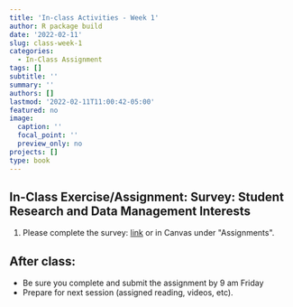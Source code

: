 ```yaml
---
title: 'In-class Activities - Week 1'
author: R package build
date: '2022-02-11'
slug: class-week-1
categories:
  - In-Class Assignment
tags: []
subtitle: ''
summary: ''
authors: []
lastmod: '2022-02-11T11:00:42-05:00'
featured: no
image:
  caption: ''
  focal_point: ''
  preview_only: no
projects: []
type: book
---
```


## In-Class Exercise/Assignment: Survey: Student Research and Data Management Interests 

  1. Please complete the survey: [link](https://forms.gle/vRQA9zu84Gf4xU2M9) or in Canvas under "Assignments".

## After class: 

* Be sure you complete and submit the assignment by 9 am Friday
* Prepare for next session (assigned reading, videos, etc).
